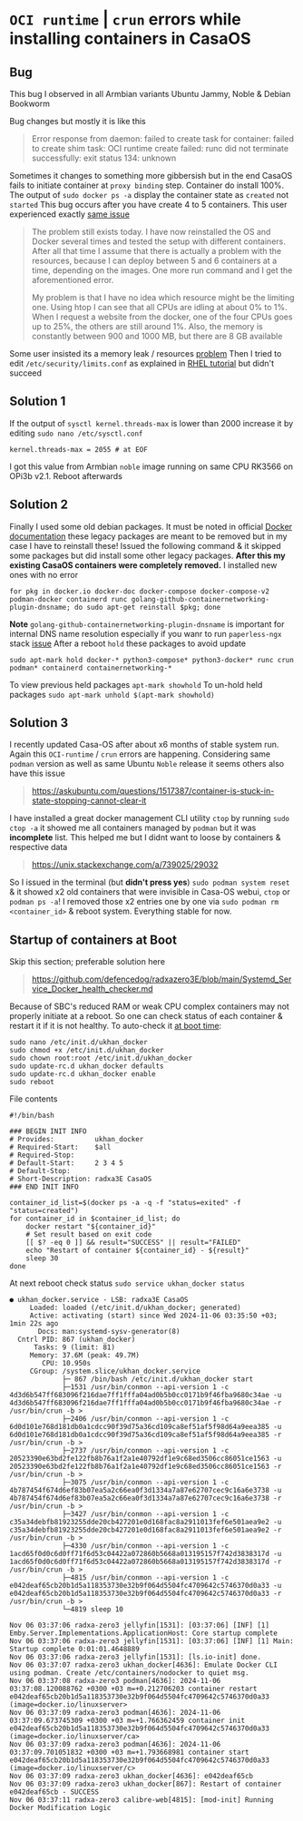 # `OCI runtime` | `crun` errors while installing containers in CasaOS

## Bug
This bug I observed in all Armbian variants Ubuntu Jammy, Noble & Debian Bookworm

Bug changes but mostly it is like this 
> Error response from daemon: failed to create task for container: failed to create shim task: OCI runtime create failed: runc did not terminate successfully: exit status 134: unknown

Sometimes it changes to something more gibbersish but in the end CasaOS fails to initiate container at `proxy binding` step. Container do install 100%. The output of `sudo docker ps -a` display the container state as `created` not `started` This bug occurs after you have create 4 to 5 containers. This user experienced exactly [same issue](https://forums.docker.com/t/docker-error-response-from-daemon-failed-to-create-task-for-container-failed-to-create-shim-task-oci-runtime-create-failed-runc-did-not-terminate-successfully-exit-status-134-unknown/136097)

> The problem still exists today. I have now reinstalled the OS and Docker several times and tested the setup with different containers. After all that time I assume that there is actually a problem with the resources, because I can deploy between 5 and 6 containers at a time, depending on the images. One more run command and I get the aforementioned error.
> 
> My problem is that I have no idea which resource might be the limiting one. Using htop I can see that all CPUs are idling at about 0% to 1%. When I request a website from the docker, one of the four CPUs goes up to 25%, the others are still around 1%. Also, the memory is constantly between 900 and 1000 MB, but there are 8 GB available

Some user insisted its a memory leak / resources [problem](https://github.com/getsentry/self-hosted/issues/1438#issuecomment-1119860236) Then I tried to edit `/etc/security/limits.conf` as explained in [RHEL tutorial](https://access.redhat.com/solutions/22105) but didn't succeed 
## Solution 1 
If the output of `sysctl kernel.threads-max` is lower than 2000 increase it by editing `sudo nano /etc/sysctl.conf`
```
kernel.threads-max = 2055 # at EOF
```
I got this value from Armbian `noble` image running on same CPU RK3566 on OPi3b v2.1. Reboot afterwards
## Solution 2
Finally I used some old debian packages. It must be noted in official [Docker documentation](https://docs.docker.com/engine/install/ubuntu/) these legacy packages are meant to be removed but in my case I have to reinstall these! Issued the following command & it skipped some packages but did install some other legacy packages. **After this my existing CasaOS containers were completely removed.** I installed new ones with no error
```
for pkg in docker.io docker-doc docker-compose docker-compose-v2 podman-docker containerd runc golang-github-containernetworking-plugin-dnsname; do sudo apt-get reinstall $pkg; done
```
**Note** `golang-github-containernetworking-plugin-dnsname` is important for internal DNS name resolution especially if you wanr to run `paperless-ngx` stack [issue](https://github.com/paperless-ngx/paperless-ngx/discussions/7377#discussioncomment-10226382)
After a reboot `hold` these packages to avoid update
```
sudo apt-mark hold docker-* python3-compose* python3-docker* runc crun podman* containerd containernetworking-*
```
To view previous held packages `apt-mark showhold`
To un-hold held packages `sudo apt-mark unhold $(apt-mark showhold)`

## Solution 3
I recently updated Casa-OS after about x6 months of stable system run. Again this `OCI-runtime` / `crun` errors are happening. Considering same `podman` version as well as same Ubuntu `Noble` release it seems others also have this issue

> https://askubuntu.com/questions/1517387/container-is-stuck-in-state-stopping-cannot-clear-it

I have installed a great docker management CLI utility `ctop` by running `sudo ctop -a` it showed me all containers managed by `podman` but it was **incomplete** list. This helped me but I didnt want to loose by containers & respective data

> https://unix.stackexchange.com/a/739025/29032

So I issued in the terminal (but **didn't press yes**) `sudo podman system reset` & it showed x2 old containers that were invisible in Casa-OS webui, `ctop` or `podman ps -a`! I removed those x2 entries one by one via `sudo podman rm <container_id>` & reboot system. Everything stable for now.

## Startup of containers at Boot

Skip this section; preferable solution here

> https://github.com/defencedog/radxazero3E/blob/main/Systemd_Service_Docker_health_checker.md

Because of SBC's reduced RAM or weak CPU complex containers may not properly initiate at a reboot. So one can check status of each container & restart it if it is not healthy. To auto-check it [at boot time](https://askubuntu.com/a/335253/110979):
```
sudo nano /etc/init.d/ukhan_docker
sudo chmod +x /etc/init.d/ukhan_docker
sudo chown root:root /etc/init.d/ukhan_docker
sudo update-rc.d ukhan_docker defaults
sudo update-rc.d ukhan_docker enable
sudo reboot
```
File contents

```
#!/bin/bash

### BEGIN INIT INFO
# Provides:          ukhan_docker
# Required-Start:    $all
# Required-Stop:
# Default-Start:     2 3 4 5
# Default-Stop:
# Short-Description: radxa3E CasaOS
### END INIT INFO

container_id_list=$(docker ps -a -q -f "status=exited" -f "status=created")
for container_id in $container_id_list; do
    docker restart "${container_id}"
    # Set result based on exit code
    [[ $? -eq 0 ]] && result="SUCCESS" || result="FAILED"
    echo "Restart of container ${container_id} - ${result}"
    sleep 30
done
```
At next reboot check status `sudo service ukhan_docker status`
```
● ukhan_docker.service - LSB: radxa3E CasaOS
     Loaded: loaded (/etc/init.d/ukhan_docker; generated)
     Active: activating (start) since Wed 2024-11-06 03:35:50 +03; 1min 22s ago
       Docs: man:systemd-sysv-generator(8)
  Cntrl PID: 867 (ukhan_docker)
      Tasks: 9 (limit: 81)
     Memory: 37.6M (peak: 49.7M)
        CPU: 10.950s
     CGroup: /system.slice/ukhan_docker.service
             ├─ 867 /bin/bash /etc/init.d/ukhan_docker start
             ├─1531 /usr/bin/conmon --api-version 1 -c 4d3d6b547ff683096f216dae7ff1fffa04ad0b5b0cc0171b9f46fba9680c34ae -u 4d3d6b547ff683096f216dae7ff1fffa04ad0b5b0cc0171b9f46fba9680c34ae -r /usr/bin/crun -b >
             ├─2406 /usr/bin/conmon --api-version 1 -c 6d0d101e768d181db0a1cdcc90f39d75a36cd109ca8ef51af5f98d64a9eea385 -u 6d0d101e768d181db0a1cdcc90f39d75a36cd109ca8ef51af5f98d64a9eea385 -r /usr/bin/crun -b >
             ├─2737 /usr/bin/conmon --api-version 1 -c 20523390e63bd2fe122fb8b76a1f2a1e40792df1e9c68ed3506cc86051ce1563 -u 20523390e63bd2fe122fb8b76a1f2a1e40792df1e9c68ed3506cc86051ce1563 -r /usr/bin/crun -b >
             ├─3075 /usr/bin/conmon --api-version 1 -c 4b787454f674d6ef83b07ea5a2c66ea0f3d1334a7a87e62707cec9c16a6e3738 -u 4b787454f674d6ef83b07ea5a2c66ea0f3d1334a7a87e62707cec9c16a6e3738 -r /usr/bin/crun -b >
             ├─3427 /usr/bin/conmon --api-version 1 -c c35a34debfb81923255dde20cb427201e0d168fac8a2911013fef6e501aea9e2 -u c35a34debfb81923255dde20cb427201e0d168fac8a2911013fef6e501aea9e2 -r /usr/bin/crun -b >
             ├─4330 /usr/bin/conmon --api-version 1 -c 1acd65f0d0c6d0ff71f6d53c04422a072860b5668a013195157f742d3838317d -u 1acd65f0d0c6d0ff71f6d53c04422a072860b5668a013195157f742d3838317d -r /usr/bin/crun -b >
             ├─4815 /usr/bin/conmon --api-version 1 -c e042deaf65cb20b1d5a118353730e32b9f064d5504fc4709642c5746370d0a33 -u e042deaf65cb20b1d5a118353730e32b9f064d5504fc4709642c5746370d0a33 -r /usr/bin/crun -b >
             └─4819 sleep 10

Nov 06 03:37:06 radxa-zero3 jellyfin[1531]: [03:37:06] [INF] [1] Emby.Server.Implementations.ApplicationHost: Core startup complete
Nov 06 03:37:06 radxa-zero3 jellyfin[1531]: [03:37:06] [INF] [1] Main: Startup complete 0:01:01.4648889
Nov 06 03:37:06 radxa-zero3 jellyfin[1531]: [ls.io-init] done.
Nov 06 03:37:07 radxa-zero3 ukhan_docker[4636]: Emulate Docker CLI using podman. Create /etc/containers/nodocker to quiet msg.
Nov 06 03:37:08 radxa-zero3 podman[4636]: 2024-11-06 03:37:08.120088762 +0300 +03 m=+0.212706203 container restart e042deaf65cb20b1d5a118353730e32b9f064d5504fc4709642c5746370d0a33 (image=docker.io/linuxserver>
Nov 06 03:37:09 radxa-zero3 podman[4636]: 2024-11-06 03:37:09.673745309 +0300 +03 m=+1.766362459 container init e042deaf65cb20b1d5a118353730e32b9f064d5504fc4709642c5746370d0a33 (image=docker.io/linuxserver/ca>
Nov 06 03:37:09 radxa-zero3 podman[4636]: 2024-11-06 03:37:09.701051832 +0300 +03 m=+1.793668981 container start e042deaf65cb20b1d5a118353730e32b9f064d5504fc4709642c5746370d0a33 (image=docker.io/linuxserver/c>
Nov 06 03:37:09 radxa-zero3 ukhan_docker[4636]: e042deaf65cb
Nov 06 03:37:09 radxa-zero3 ukhan_docker[867]: Restart of container e042deaf65cb - SUCCESS
Nov 06 03:37:11 radxa-zero3 calibre-web[4815]: [mod-init] Running Docker Modification Logic
```
